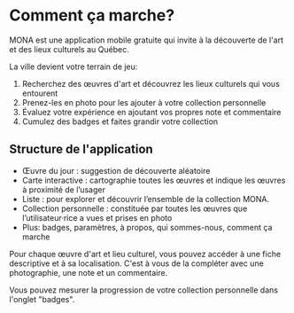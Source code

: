 # Comment ça marche?

MONA est une application mobile gratuite qui invite à la découverte de l'art et des lieux culturels au Québec. 

La ville devient votre terrain de jeu:

1. Recherchez des œuvres d'art et découvrez les lieux culturels qui vous entourent
2. Prenez-les en photo pour les ajouter à votre collection personnelle
3. Évaluez votre expérience en ajoutant vos propres note et commentaire
4. Cumulez des badges et faites grandir votre collection

## Structure de l'application

- Œuvre du jour : suggestion de découverte aléatoire
- Carte interactive : cartographie toutes les œuvres et indique les œuvres à proximité de l’usager 
- Liste : pour explorer et découvrir l’ensemble de la collection MONA.
- Collection personnelle : constituée par toutes les œuvres que l’utilisateur·rice a vues et prises en photo
- Plus: badges, paramètres, à propos, qui sommes-nous, comment ça marche

Pour chaque œuvre d'art et lieu culturel, vous pouvez accéder à une fiche descriptive et à sa localisation. C'est à vous de la compléter avec une photographie, une note et un commentaire. 

Vous pouvez mesurer la progression de votre collection personnelle dans l'onglet "badges".[](https://www.eventbrite.ca/e/billets-seance-dinfo-programme-genesis-affronter-la-crise-106687031784?mc_cid=3507f8c093&mc_eid=%5BUNIQID%5D&fbclid=IwAR2mhADuqWVU-T6wExokK3huF1OCZBGunNBgSiApbOpDAIEa4H7Gl6caXVU)
